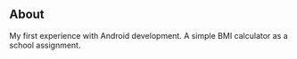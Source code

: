 ## About
My first experience with Android development. A simple BMI calculator as a school assignment.